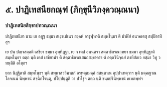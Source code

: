 <h1>๕. ปาฎิเทสนียกณฺฑํ (ภิกฺขุนีวิภงฺควณฺณนา)</h1>
<h3>ปาฎิเทสนียสิกฺขาปทวณฺณนา</h3>
<p> ปาฎิเทสนียา   นาม เย อฎฺฐ ธมฺมา สเงฺขเปเนว สงฺคหํ อารุฬฺหาติ สมฺพโนฺธฯ ติ ปาฬิยํ อนาคเตสุ สปฺปิอาทีสุฯ</p>

</p>

</p>


<p>เย ปน ปญฺจสตฺตติ เสขิยา ธมฺมา อุทฺทิฎฺฐา, เย จ เตสํ อนนฺตรา สตฺตาธิกรณวฺหยา ธมฺมา อุทฺทิฎฺฐาติ สมฺพโนฺธฯ ตตฺถ นฺติ เตสํ เสขิยานํฯ ติ สตฺตาธิกรณสมถสงฺขาตาฯ ตํ อตฺถวินิจฺฉยํ ตาทิสํเยว ยสฺมา วิทู วทนฺตีติ อโตฺถฯ</p>


<p>ยถา นิฎฺฐิตาติ สมฺพโนฺธฯ นฺติ สพฺพาสววิฆาตกํ อรหตฺตมคฺคํ  สสนฺตาเน อุปฺปาเทตฺวาฯ นฺติ มคฺคญาณโลจเนน นิพฺพานํ สจฺฉิกโรนฺตุ, ปโปฺปนฺตูติ วา ปาโฐฯ ตตฺถ นฺติ ขนฺธปรินิพฺพานํ คเหตพฺพํฯ</p>

</p>

</p>

</p>

</p>

</p>





